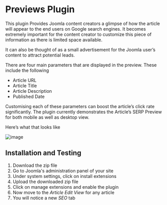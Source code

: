 # Previews Plugin
This plugin Provides Joomla content creators a glimpse of how the article will appear to the end users on Google search engines. It becomes extremely important for the content creator to customize this piece of information as there is limited space available.

It can also be thought of as a small advertisement for the Joomla user’s content to attract potential leads.

There are four main parameters that are displayed in the preview. These include the following
- Article URL
- Article Title
- Article Description
- Published Date

Customising each of these parameters can boost the article’s click rate significantly. The plugin currently demonstrates the Article’s SERP Preview for both mobile as well as desktop view.

Here’s what that looks like

![image](https://user-images.githubusercontent.com/84401192/189322451-60b938da-5c0c-44d9-91ac-01f417970681.png)


## Installation and Testing
<ol>
  <li> Download the zip file </li>
  <li> Go to Joomla's administration panel of your site </li>
  <li> Under system settings, click on install extensions </li>
  <li> Upload the downloaded zip file </li>
  <li> Click on manage extensions and enable the plugin</li>
  <li> Now move to the <i>Article Edit View</i> for any article</li>
  <li> You will notice a new <i>SEO</i> tab</li>
</ol>
